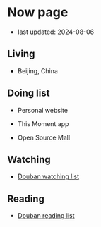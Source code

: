 # Now page

- last updated: 2024-08-06

## Living

- Beijing, China

## Doing list

- Personal website

- This Moment app

- Open Source Mall

## Watching

- [Douban watching list](https://movie.douban.com/people/wangrunlin/)

## Reading

- [Douban reading list](https://book.douban.com/people/wangrunlin/)
